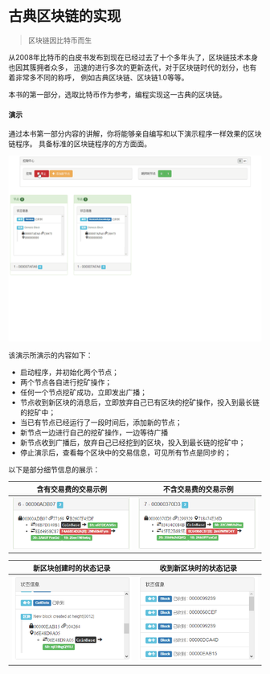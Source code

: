 # 古典区块链的实现

> 区块链因比特币而生

从2008年比特币的白皮书发布到现在已经过去了十个多年头了，区块链技术本身也因其簇拥者众多，
迅速的进行多次的更新迭代，对于区块链时代的划分，也有着非常多不同的称呼，
例如古典区块链、区块链1.0等等。

本书的第一部分，选取比特币作为参考，编程实现这一古典的区块链。

#### 演示

通过本书第一部分内容的讲解，你将能够亲自编写和以下演示程序一样效果的区块链程序。
具备标准的区块链程序的方方面面。

![](_images/demo.gif)

该演示所演示的内容如下：

* 启动程序，并初始化两个节点；
* 两个节点各自进行挖矿操作；
* 任何一个节点挖矿成功，立即发出广播；
* 节点收到新区块的消息后，立即放弃自己已有区块的挖矿操作，投入到最长链的挖矿中；
* 当已有节点已经运行了一段时间后，添加新的节点；
* 新节点一边进行自己的挖矿操作，一边等待广播
* 新节点收到广播后，放弃自己已经挖到的区块，投入到最长链的挖矿中；
* 停止演示后，查看每个区块中的交易信息，可见所有节点是同步的；

以下是部分细节信息的展示：

| 含有交易费的交易示例    | 不含交易费的交易示例    |
| :-:                     | :-:                     |
| ![](_images/demo-1.png) | ![](_images/demo-2.png) |

| 新区块创建时的状态记录  | 收到新区块时的状态记录  |
| :-:                     | :-:                     |
| ![](_images/demo-3.png) | ![](_images/demo-4.png) |
